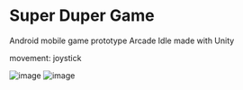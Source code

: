 <h1>Super Duper Game</h1>

Android mobile game prototype Arcade Idle made with Unity

movement: joystick

![image](https://github.com/user-attachments/assets/934441b4-c458-4997-b981-8fae14bf50ad) ![image](https://github.com/user-attachments/assets/0fb4ef8e-ed14-488a-810e-7ca7bb3f62de)


